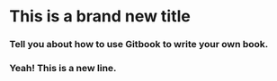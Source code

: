 # This is a brand new title


### Tell you about how to use Gitbook to write your own book.


### Yeah! This is a new line.